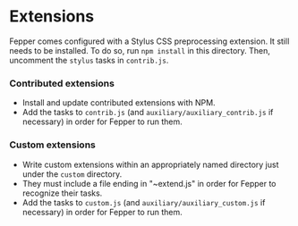 # Extensions
Fepper comes configured with a Stylus CSS preprocessing extension. It still 
needs to be installed. To do so, run `npm install` in this directory. Then, 
uncomment the `stylus` tasks in `contrib.js`.

### Contributed extensions
* Install and update contributed extensions with NPM.
* Add the tasks to `contrib.js` (and `auxiliary/auxiliary_contrib.js` if necessary) in order for Fepper to run them.

### Custom extensions
* Write custom extensions within an appropriately named directory just under the `custom` directory.
* They must include a file ending in "~extend.js" in order for Fepper to recognize their tasks.
* Add the tasks to `custom.js` (and `auxiliary/auxiliary_custom.js` if necessary) in order for Fepper to run them.

